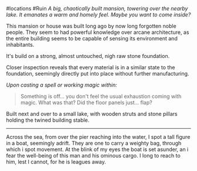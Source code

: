 #locations #Ruin 
*A big, chaotically built mansion, towering over the nearby lake.*
*It emanates a warm and homely feel. Maybe you want to come inside?*

This mansion or house was built long ago by now long forgotten noble people.
They seem to had powerful knowledge over arcane architecture, as the entire building seems to be capable of sensing its environment and inhabitants.

It's build on a strong, almost untouched, nigh raw stone foundation.

Closer inspection reveals that every material is in a similar state to the foundation, seemingly directly put into place without further manufacturing.

*Upon casting a spell or working magic within:*
> Something is off... you don't feel the usual exhaustion coming with magic.
> What was that?
> Did the floor panels just... flap?


Built next and over to a small lake, with wooden struts and stone pillars holding the twined building stable. 
***
Across the sea, from over the pier reaching into the water, I spot a tall figure in a boat, seemingly adrift. They are one to carry a weighty bag, through which i spot movement. At the blink of my eyes the boat is set asunder, an i fear the well-being of this man and his ominous cargo. I long to reach to him, lest I cannot, for he is leagues away. 

